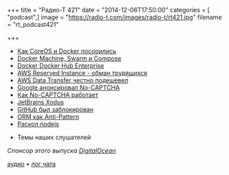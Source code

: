 +++
title = "Радио-Т 421"
date = "2014-12-06T17:50:00"
categories = [ "podcast",]
image = "https://radio-t.com/images/radio-t/rt421.jpg"
filename = "rt_podcast421"

+++

* [Как CoreOS и Docker посорились](http://prsm.tc/zuzt2P)
* [Docker Machine, Swarm и Compose](https://blog.docker.com/2014/12/announcing-docker-machine-swarm-and-compose-for-orchestrating-distributed-apps/)
* [Docker Docker Hub Enterprise](https://blog.docker.com/2014/12/docker-announces-docker-hub-enterprise/)
* [AWS Reserved Instance - обман трудящихся](http://techcrunch.com/2014/12/02/aws-simplifies-ec2-reserved-instance-pricing/)
* [AWS Data Transfer честно подешевел](http://aws.amazon.com/blogs/aws/aws-data-transfer-price-reduction)
* [Google анонсировал No-CAPTCHA](http://geektimes.ru/post/242398/)
* [Как No-CAPTCHA работает](http://qnimate.com/how-does-googles-no-captcha-recaptcha-work/)
* [JetBrains Xodus](http://jetbrains.github.io/xodus/)
* [GitHub был заблокирован](http://techcrunch.com/2014/12/03/github-russia/)
* [ORM как Anti-Pattern](http://www.yegor256.com/2014/12/01/orm-offensive-anti-pattern.html)
* [Раскол nodejs](http://habrahabr.ru/post/245013/)
- Темы наших слушателей

_Спонсор этого выпуска [DigitalOcean](https://www.digitalocean.com)_

[аудио](http://cdn.radio-t.com/rt_podcast421.mp3) • [лог чата](http://chat.radio-t.com/logs/radio-t-421.html)
<audio src="http://cdn.radio-t.com/rt_podcast421.mp3" preload="none"></audio>
